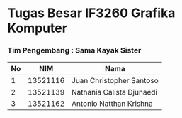 # Tugas Besar IF3260 Grafika Komputer

### Tim Pengembang : Sama Kayak Sister

No | NIM | Nama|
--- | --- | --- |
| 1 | 13521116 | Juan Christopher Santoso  |
| 2 | 13521139 | Nathania Calista Djunaedi |
| 3 | 13521162 | Antonio Natthan Krishna   |
